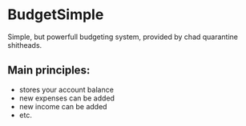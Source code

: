 # BudgetSimple

Simple, but powerfull budgeting system, provided by chad quarantine shitheads.

## Main principles:
  * stores your account balance
  * new expenses can be added
  * new income can be added
  * etc.
